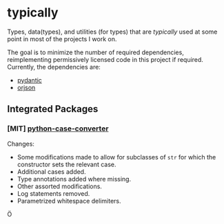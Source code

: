 # typically

Types, data(types), and utilities (for types) that are *typically* used at some point in most of the projects I work on.

The goal is to minimize the number of required dependencies, reimplementing permissively licensed code in this project if required. Currently, the dependencies are:

- [pydantic](https://github.com/pydantic/pydantic)
- [orjson](https://github.com/ijl/orjson)

## Integrated Packages

### [MIT] [python-case-converter](https://github.com/chrisdoherty4/python-case-converter)

Changes:

- Some modifications made to allow for subclasses of `str` for which the constructor sets the relevant case.
- Additional cases added.
- Type annotations added where missing.
- Other assorted modifications.
- Log statements removed.
- Parametrized whitespace delimiters.

<!--
Maybe will add, but probably split into separate project:

- [cryptography](https://github.com/pyca/cryptography)
- [scipy](https://github.com/scipy/scipy)
- [sympy](https://github.com/sympy/sympy)
- [numpy](https://github.com/numpy/numpy)

## References

- [superstring]()
- [adict]()

-->
Ö